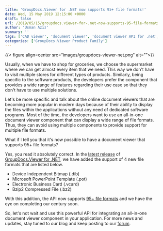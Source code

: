 ```yaml
---
title: 'GroupDocs.Viewer for .NET now supports 95+ file formats!'
date: Wed, 15 May 2019 12:15:00 +0000
draft: false
url: /2019/05/15/groupdocs.viewer-for-.net-now-supports-95-file-formats/
author: 'Usman Aziz'
summary: ''
tags: ['CAD viewer', 'document viewer', 'document viewer API for .net', 'Docx Viewer', 'online document viewer', 'Online Office Viewer', 'PDF viewer', 'Word Viewer', 'GroupDocs.Viewer for .NET Releases']
categories: ['GroupDocs.Viewer Product Family']
---
```




{{< figure align=center src="images/groupdocs-viewer-net.png" alt="">}}


Usually, when we have to shop for groceries, we choose the supermarket where we can get almost every item that we need. This way we don't have to visit multiple stores for different types of products. Similarly, being specific to the software products, the developers prefer the component that provides a wide range of features regarding their use case so that they don't have to use multiple solutions.

Let's be more specific and talk about the online document viewers that are becoming more popular in modern days because of their ability to display the files within the applications without any need of dedicated software programs. Most of the time, the developers want to use an all-in-one document viewer component that can display a wide range of file formats. Thus, they can avoid using multiple components to provide support for multiple file formats.

What if I tell you that it's now possible to have a document viewer that supports 95+ file formats?

Yes, you read it absolutely correct. In the [latest release](https://downloads.groupdocs.com/viewer/net/new-releases/groupdocs.viewer-for-.net-19.5-(dlls-only)/) of [GroupDocs.Viewer for .NET](https://products.groupdocs.com/viewer/net), we have added the support of 4 new file formats that are listed below.

*   Device Independent Bitmap (.dib)
*   Microsoft PowerPoint Template (.pot)
*   Electronic Business Card (.vcard)
*   Bzip2 Compressed File (.bz2)

With this addition, the API now supports [95+ file formats](https://docs.groupdocs.com/display/viewernet/Supported+Document+Formats) and we have the eye on completing our century soon.

So, let's not wait and use this powerful API for integrating an all-in-one document viewer component in your application. For more news and updates, stay tuned to our blog and keep posting to our [forum](https://forum.groupdocs.com/).





